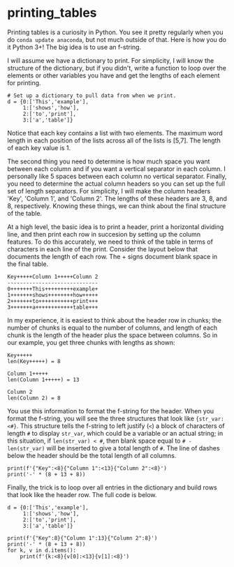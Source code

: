# printing_tables

Printing tables is a curiosity in Python. You see it pretty regularly when you do ```conda update anaconda```, but not much outside of that. 
Here is how you do it Python 3+! The big idea is to use an f-string. 

I will assume we have a dictionary to print. For simplicity, I will know the structure of the dictionary, but if you didn't, write a function 
to loop over the elements or other variables you have and get the lengths of each element for printing. 

```
# Set up a dictionary to pull data from when we print.
d = {0:['This','example'],
     1:['shows','how'],
     2:['to','print'],
     3:['a','table']}
```

Notice that each key contains a list with two elements. The maximum word length in each position of the lists across all of the lists is [5,7]. The
length of each key value is 1.

The second thing you need to determine is how much space you want between each column and if you want a vertical separator in each column. I 
personally like 5 spaces between each column no vertical separator. Finally, you need to determine the actual column headers so you can set up the 
full set of length separators. For simplicity, I will make the column headers 'Key', 'Column 1', and 'Column 2'. The lengths of these headers are 
3, 8, and 8, respectively. Knowing these things, we can think about the final structure of the table.  

At a high level, the basic idea is to print a header, print a horizontal dividing line, and then print each row in succesion by setting up the 
column features. To do this accurately, we need to think of the table in terms of characters in each line of the print. Consider the layout below that
documents the length of each row. The + signs document blank space in the final table. 

```
Key+++++Column 1+++++Column 2
-----------------------------
0+++++++This+++++++++example+
1+++++++shows++++++++how+++++
2+++++++to+++++++++++print+++
3+++++++a++++++++++++table+++
```

In my experience, it is easiest to think about the header row in chunks; the number of chunks is equal to the number of columns, and length of each
chunk is the length of the header plus the space between columns. So in our example, you get three chunks with lengths as shown:

```
Key+++++
len(Key+++++) = 8

Column 1+++++
len(Column 1+++++) = 13

Column 2
len(Column 2) = 8
```

You use this information to format the f-string for the header. When you format the f-string, you will see the three structures that look like 
```{str_var:<#}```. This structure tells the f-string to left justify (```<```) a block of characters of length ```#``` to display ```str_var```, 
which could be a variable or an actual string; in this situation, if ```len(str_var) < #```, then blank space equal to ```# - len(str_var)``` will 
be inserted to give a total length of ```#```. The line of dashes below the header should be the total length of all columns.

```
print(f'{"Key":<8}{"Column 1":<13}{"Column 2":<8}')
print('-' * (8 + 13 + 8))
```

Finally, the trick is to loop over all entries in the dictionary and build rows that look like the header row. The full code is below.

```
d = {0:['This','example'],
     1:['shows','how'],
     2:['to','print'],
     3:['a','table']}

print(f'{"Key":8}{"Column 1":13}{"Column 2":8}')
print('-' * (8 + 13 + 8))
for k, v in d.items():
    print(f'{k:<8}{v[0]:<13}{v[1]:<8}')
```
